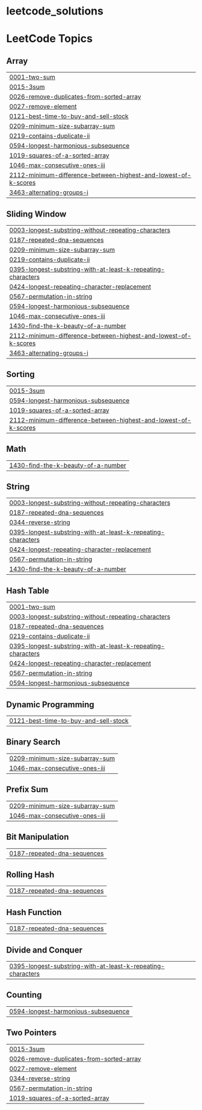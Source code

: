 # leetcode_solutions
<!---LeetCode Topics Start-->
# LeetCode Topics
## Array
|  |
| ------- |
| [0001-two-sum](https://github.com/kalkidan-teklay/leetcode_solutions/tree/master/0001-two-sum) |
| [0015-3sum](https://github.com/kalkidan-teklay/leetcode_solutions/tree/master/0015-3sum) |
| [0026-remove-duplicates-from-sorted-array](https://github.com/kalkidan-teklay/leetcode_solutions/tree/master/0026-remove-duplicates-from-sorted-array) |
| [0027-remove-element](https://github.com/kalkidan-teklay/leetcode_solutions/tree/master/0027-remove-element) |
| [0121-best-time-to-buy-and-sell-stock](https://github.com/kalkidan-teklay/leetcode_solutions/tree/master/0121-best-time-to-buy-and-sell-stock) |
| [0209-minimum-size-subarray-sum](https://github.com/kalkidan-teklay/leetcode_solutions/tree/master/0209-minimum-size-subarray-sum) |
| [0219-contains-duplicate-ii](https://github.com/kalkidan-teklay/leetcode_solutions/tree/master/0219-contains-duplicate-ii) |
| [0594-longest-harmonious-subsequence](https://github.com/kalkidan-teklay/leetcode_solutions/tree/master/0594-longest-harmonious-subsequence) |
| [1019-squares-of-a-sorted-array](https://github.com/kalkidan-teklay/leetcode_solutions/tree/master/1019-squares-of-a-sorted-array) |
| [1046-max-consecutive-ones-iii](https://github.com/kalkidan-teklay/leetcode_solutions/tree/master/1046-max-consecutive-ones-iii) |
| [2112-minimum-difference-between-highest-and-lowest-of-k-scores](https://github.com/kalkidan-teklay/leetcode_solutions/tree/master/2112-minimum-difference-between-highest-and-lowest-of-k-scores) |
| [3463-alternating-groups-i](https://github.com/kalkidan-teklay/leetcode_solutions/tree/master/3463-alternating-groups-i) |
## Sliding Window
|  |
| ------- |
| [0003-longest-substring-without-repeating-characters](https://github.com/kalkidan-teklay/leetcode_solutions/tree/master/0003-longest-substring-without-repeating-characters) |
| [0187-repeated-dna-sequences](https://github.com/kalkidan-teklay/leetcode_solutions/tree/master/0187-repeated-dna-sequences) |
| [0209-minimum-size-subarray-sum](https://github.com/kalkidan-teklay/leetcode_solutions/tree/master/0209-minimum-size-subarray-sum) |
| [0219-contains-duplicate-ii](https://github.com/kalkidan-teklay/leetcode_solutions/tree/master/0219-contains-duplicate-ii) |
| [0395-longest-substring-with-at-least-k-repeating-characters](https://github.com/kalkidan-teklay/leetcode_solutions/tree/master/0395-longest-substring-with-at-least-k-repeating-characters) |
| [0424-longest-repeating-character-replacement](https://github.com/kalkidan-teklay/leetcode_solutions/tree/master/0424-longest-repeating-character-replacement) |
| [0567-permutation-in-string](https://github.com/kalkidan-teklay/leetcode_solutions/tree/master/0567-permutation-in-string) |
| [0594-longest-harmonious-subsequence](https://github.com/kalkidan-teklay/leetcode_solutions/tree/master/0594-longest-harmonious-subsequence) |
| [1046-max-consecutive-ones-iii](https://github.com/kalkidan-teklay/leetcode_solutions/tree/master/1046-max-consecutive-ones-iii) |
| [1430-find-the-k-beauty-of-a-number](https://github.com/kalkidan-teklay/leetcode_solutions/tree/master/1430-find-the-k-beauty-of-a-number) |
| [2112-minimum-difference-between-highest-and-lowest-of-k-scores](https://github.com/kalkidan-teklay/leetcode_solutions/tree/master/2112-minimum-difference-between-highest-and-lowest-of-k-scores) |
| [3463-alternating-groups-i](https://github.com/kalkidan-teklay/leetcode_solutions/tree/master/3463-alternating-groups-i) |
## Sorting
|  |
| ------- |
| [0015-3sum](https://github.com/kalkidan-teklay/leetcode_solutions/tree/master/0015-3sum) |
| [0594-longest-harmonious-subsequence](https://github.com/kalkidan-teklay/leetcode_solutions/tree/master/0594-longest-harmonious-subsequence) |
| [1019-squares-of-a-sorted-array](https://github.com/kalkidan-teklay/leetcode_solutions/tree/master/1019-squares-of-a-sorted-array) |
| [2112-minimum-difference-between-highest-and-lowest-of-k-scores](https://github.com/kalkidan-teklay/leetcode_solutions/tree/master/2112-minimum-difference-between-highest-and-lowest-of-k-scores) |
## Math
|  |
| ------- |
| [1430-find-the-k-beauty-of-a-number](https://github.com/kalkidan-teklay/leetcode_solutions/tree/master/1430-find-the-k-beauty-of-a-number) |
## String
|  |
| ------- |
| [0003-longest-substring-without-repeating-characters](https://github.com/kalkidan-teklay/leetcode_solutions/tree/master/0003-longest-substring-without-repeating-characters) |
| [0187-repeated-dna-sequences](https://github.com/kalkidan-teklay/leetcode_solutions/tree/master/0187-repeated-dna-sequences) |
| [0344-reverse-string](https://github.com/kalkidan-teklay/leetcode_solutions/tree/master/0344-reverse-string) |
| [0395-longest-substring-with-at-least-k-repeating-characters](https://github.com/kalkidan-teklay/leetcode_solutions/tree/master/0395-longest-substring-with-at-least-k-repeating-characters) |
| [0424-longest-repeating-character-replacement](https://github.com/kalkidan-teklay/leetcode_solutions/tree/master/0424-longest-repeating-character-replacement) |
| [0567-permutation-in-string](https://github.com/kalkidan-teklay/leetcode_solutions/tree/master/0567-permutation-in-string) |
| [1430-find-the-k-beauty-of-a-number](https://github.com/kalkidan-teklay/leetcode_solutions/tree/master/1430-find-the-k-beauty-of-a-number) |
## Hash Table
|  |
| ------- |
| [0001-two-sum](https://github.com/kalkidan-teklay/leetcode_solutions/tree/master/0001-two-sum) |
| [0003-longest-substring-without-repeating-characters](https://github.com/kalkidan-teklay/leetcode_solutions/tree/master/0003-longest-substring-without-repeating-characters) |
| [0187-repeated-dna-sequences](https://github.com/kalkidan-teklay/leetcode_solutions/tree/master/0187-repeated-dna-sequences) |
| [0219-contains-duplicate-ii](https://github.com/kalkidan-teklay/leetcode_solutions/tree/master/0219-contains-duplicate-ii) |
| [0395-longest-substring-with-at-least-k-repeating-characters](https://github.com/kalkidan-teklay/leetcode_solutions/tree/master/0395-longest-substring-with-at-least-k-repeating-characters) |
| [0424-longest-repeating-character-replacement](https://github.com/kalkidan-teklay/leetcode_solutions/tree/master/0424-longest-repeating-character-replacement) |
| [0567-permutation-in-string](https://github.com/kalkidan-teklay/leetcode_solutions/tree/master/0567-permutation-in-string) |
| [0594-longest-harmonious-subsequence](https://github.com/kalkidan-teklay/leetcode_solutions/tree/master/0594-longest-harmonious-subsequence) |
## Dynamic Programming
|  |
| ------- |
| [0121-best-time-to-buy-and-sell-stock](https://github.com/kalkidan-teklay/leetcode_solutions/tree/master/0121-best-time-to-buy-and-sell-stock) |
## Binary Search
|  |
| ------- |
| [0209-minimum-size-subarray-sum](https://github.com/kalkidan-teklay/leetcode_solutions/tree/master/0209-minimum-size-subarray-sum) |
| [1046-max-consecutive-ones-iii](https://github.com/kalkidan-teklay/leetcode_solutions/tree/master/1046-max-consecutive-ones-iii) |
## Prefix Sum
|  |
| ------- |
| [0209-minimum-size-subarray-sum](https://github.com/kalkidan-teklay/leetcode_solutions/tree/master/0209-minimum-size-subarray-sum) |
| [1046-max-consecutive-ones-iii](https://github.com/kalkidan-teklay/leetcode_solutions/tree/master/1046-max-consecutive-ones-iii) |
## Bit Manipulation
|  |
| ------- |
| [0187-repeated-dna-sequences](https://github.com/kalkidan-teklay/leetcode_solutions/tree/master/0187-repeated-dna-sequences) |
## Rolling Hash
|  |
| ------- |
| [0187-repeated-dna-sequences](https://github.com/kalkidan-teklay/leetcode_solutions/tree/master/0187-repeated-dna-sequences) |
## Hash Function
|  |
| ------- |
| [0187-repeated-dna-sequences](https://github.com/kalkidan-teklay/leetcode_solutions/tree/master/0187-repeated-dna-sequences) |
## Divide and Conquer
|  |
| ------- |
| [0395-longest-substring-with-at-least-k-repeating-characters](https://github.com/kalkidan-teklay/leetcode_solutions/tree/master/0395-longest-substring-with-at-least-k-repeating-characters) |
## Counting
|  |
| ------- |
| [0594-longest-harmonious-subsequence](https://github.com/kalkidan-teklay/leetcode_solutions/tree/master/0594-longest-harmonious-subsequence) |
## Two Pointers
|  |
| ------- |
| [0015-3sum](https://github.com/kalkidan-teklay/leetcode_solutions/tree/master/0015-3sum) |
| [0026-remove-duplicates-from-sorted-array](https://github.com/kalkidan-teklay/leetcode_solutions/tree/master/0026-remove-duplicates-from-sorted-array) |
| [0027-remove-element](https://github.com/kalkidan-teklay/leetcode_solutions/tree/master/0027-remove-element) |
| [0344-reverse-string](https://github.com/kalkidan-teklay/leetcode_solutions/tree/master/0344-reverse-string) |
| [0567-permutation-in-string](https://github.com/kalkidan-teklay/leetcode_solutions/tree/master/0567-permutation-in-string) |
| [1019-squares-of-a-sorted-array](https://github.com/kalkidan-teklay/leetcode_solutions/tree/master/1019-squares-of-a-sorted-array) |
<!---LeetCode Topics End-->